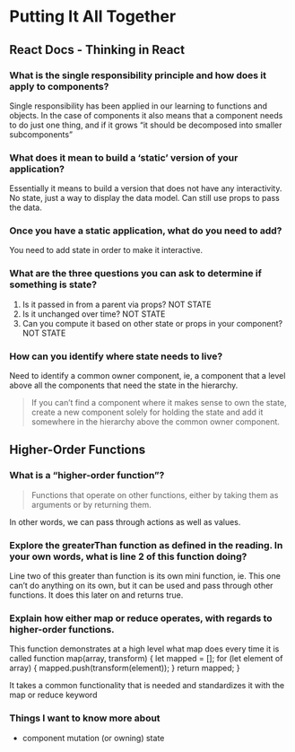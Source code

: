 # Putting It All Together

## React Docs - Thinking in React

### What is the single responsibility principle and how does it apply to components?

Single responsibility has been applied in our learning to functions and objects. In the case of components it also means that a component needs to do just one thing, and if it grows “it should be decomposed into smaller subcomponents”

### What does it mean to build a ‘static’ version of your application?

Essentially it means to build a version that does not have any interactivity. No state, just a way to display the data model. Can still use props to pass the data.

### Once you have a static application, what do you need to add?

You need to add state in order to make it interactive.

### What are the three questions you can ask to determine if something is state?

1. Is it passed in from a parent via props? NOT STATE
2. Is it unchanged over time? NOT STATE
3. Can you compute it based on other state or props in your component? NOT STATE

### How can you identify where state needs to live?

Need to identify a common owner component, ie, a component that a level above all the components that need the state in the hierarchy.
> If you can’t find a component where it makes sense to own the state, create a new component solely for holding the state and add it somewhere in the hierarchy above the common owner component.

## Higher-Order Functions

### What is a “higher-order function”?

> Functions that operate on other functions, either by taking them as arguments or by returning them.

In other words, we can pass through actions as well as values.

### Explore the greaterThan function as defined in the reading. In your own words, what is line 2 of this function doing?

Line two of this greater than function is its own mini function, ie. This one can’t do anything on its own, but it can be used and pass through other functions. It does this later on and returns true.

### Explain how either map or reduce operates, with regards to higher-order functions.

This function demonstrates at a high level what map does every time it is called
function map(array, transform) {
  let mapped = [];
  for (let element of array) {
    mapped.push(transform(element));
  }
  return mapped;
}

It takes a common functionality that is needed and standardizes it with the map or reduce keyword

### Things  I want to know more about

- component mutation (or owning) state

